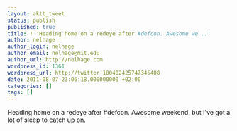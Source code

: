 ```yaml
---
layout: aktt_tweet
status: publish
published: true
title: ! 'Heading home on a redeye after #defcon. Awesome we...'
author: nelhage
author_login: nelhage
author_email: nelhage@mit.edu
author_url: http://nelhage.com
wordpress_id: 1361
wordpress_url: http://twitter-100402425747345408
date: 2011-08-07 23:06:18.000000000 +02:00
categories: []
tags: []
---
```

Heading home on a redeye after #defcon. Awesome weekend, but I've got a lot of sleep to catch up on.
